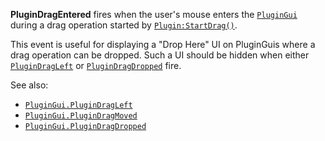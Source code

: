 **PluginDragEntered** fires when the user's mouse enters the
[`PluginGui`](https://create.roblox.com/docs/reference/engine/classes/PluginGui) during a drag operation started by
[`Plugin:StartDrag()`](https://create.roblox.com/docs/reference/engine/classes/Plugin#StartDrag).

This event is useful for displaying a "Drop Here" UI on PluginGuis where a
drag operation can be dropped. Such a UI should be hidden when either
[`PluginDragLeft`](https://create.roblox.com/docs/reference/engine/classes/PluginGui#PluginDragLeft) or
[`PluginDragDropped`](https://create.roblox.com/docs/reference/engine/classes/PluginGui#PluginDragDropped) fire.

See also:

- [`PluginGui.PluginDragLeft`](https://create.roblox.com/docs/reference/engine/classes/PluginGui#PluginDragLeft)
- [`PluginGui.PluginDragMoved`](https://create.roblox.com/docs/reference/engine/classes/PluginGui#PluginDragMoved)
- [`PluginGui.PluginDragDropped`](https://create.roblox.com/docs/reference/engine/classes/PluginGui#PluginDragDropped)